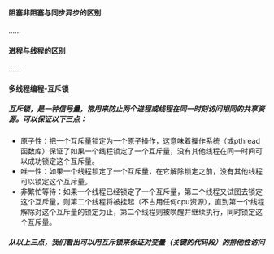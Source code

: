 #### 阻塞非阻塞与同步异步的区别
......
#### 进程与线程的区别
......
#### 多线程编程-互斥锁 
##### 互斥锁，是一种信号量，常用来防止两个进程或线程在同一时刻访问相同的共享资源。可以保证以下三点：  
* 原子性：把一个互斥量锁定为一个原子操作，这意味着操作系统（或pthread函数库）保证了如果一个线程锁定了一个互斥量，没有其他线程在同一时间可以成功锁定这个互斥量。  
* 唯一性：如果一个线程锁定了一个互斥量，在它解除锁定之前，没有其他线程可以锁定这个互斥量。  
* 非繁忙等待：如果一个线程已经锁定了一个互斥量，第二个线程又试图去锁定这个互斥量，则第二个线程将被挂起（不占用任何cpu资源），直到第一个线程解除对这个互斥量的锁定为止，第二个线程则被唤醒并继续执行，同时锁定这个互斥量。  
##### 从以上三点，我们看出可以用互斥锁来保证对变量（关键的代码段）的排他性访问
